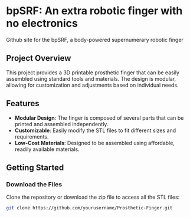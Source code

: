 # bpSRF: An extra robotic finger with no electronics
 Github site for the bpSRF, a body-powered supernumerary robotic finger
## Project Overview
This project provides a 3D printable prosthetic finger that can be easily assembled using standard tools and materials. The design is modular, allowing for customization and adjustments based on individual needs.

## Features
- **Modular Design**: The finger is composed of several parts that can be printed and assembled independently.
- **Customizable**: Easily modify the STL files to fit different sizes and requirements.
- **Low-Cost Materials**: Designed to be assembled using affordable, readily available materials.

## Getting Started
### Download the Files
Clone the repository or download the zip file to access all the STL files:
```bash
git clone https://github.com/yourusername/Prosthetic-Finger.git